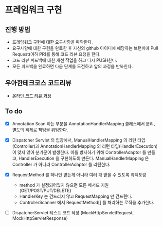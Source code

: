 # 프레임워크 구현
## 진행 방법
* 프레임워크 구현에 대한 요구사항을 파악한다.
* 요구사항에 대한 구현을 완료한 후 자신의 github 아이디에 해당하는 브랜치에 Pull Request(이하 PR)를 통해 코드 리뷰 요청을 한다.
* 코드 리뷰 피드백에 대한 개선 작업을 하고 다시 PUSH한다.
* 모든 피드백을 완료하면 다음 단계를 도전하고 앞의 과정을 반복한다.

## 우아한테크코스 코드리뷰
* [온라인 코드 리뷰 과정](https://github.com/woowacourse/woowacourse-docs/blob/master/maincourse/README.md)


## To do
- [x] Annotation Scan 하는 부분을 AnnotationHandlerMapping 클래스에서 분리, 별도의
객체로 책임을 위임한다.

- [x] Dispatcher Servlet 의 입장에서, ManualHandlerMapping 의 리턴 타입(Controller)과
AnnotationHandlerMapping 의 리턴 타입(HandlerExecution)이 맞지 않아 분기문이 발생한다.
이를 방지하기 위해 ControllerAdaptor 를 만들고, HandlerExecution 을 구현하도록 만든다.
ManualHandlerMapping 은 Controller 가 아니라 ControllerAdaptor 를 리턴한다.

- [x] RequestMethod 를 하나만 받는게 아니라 여러 개 받을 수 있도록 리팩토링
    - method 가 설정되어있지 않으면 모든 메서드 지원 (GET/POST/PUT/DELETE)
    - HandlerKey 는 건드리지 않고 RequestMapping 만 건드린다. 
    - ControllerScanner 에서 RequestMethod[] 를 처리하는 로직을 추가한다.

- [ ] DispatcherServlet 테스트 코드 작성 (MockHttpServletRequest, MockHttpServletResponse)
